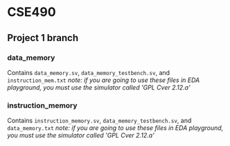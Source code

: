 # CSE490

## Project 1 branch

### data_memory
Contains `data_memory.sv`, `data_memory_testbench.sv`, and `instruction_mem.txt`
*note: if you are going to use these files in EDA playground, you must use the simulator called 'GPL Cver 2.12.a'*

### instruction_memory
Contains `instruction_memory.sv`, `data_memory_testbench.sv`, and `data_memory.txt`
*note: if you are going to use these files in EDA playground, you must use the simulator called 'GPL Cver 2.12.a'*
